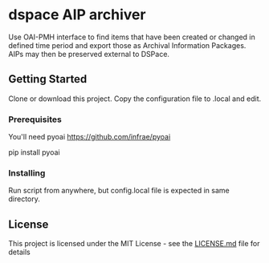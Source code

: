 # dspace AIP archiver

Use OAI-PMH interface to find items that have been created or changed in
defined time period and export those as Archival Information Packages.  AIPs 
may then be preserved external to DSPace.


## Getting Started

Clone or download this project.  Copy the configuration file to .local and edit.


### Prerequisites

You'll need pyoai https://github.com/infrae/pyoai

pip install pyoai


### Installing

Run script from anywhere, but config.local file is expected in same 
directory.


## License

This project is licensed under the MIT License - see the [LICENSE.md](LICENSE.md) file for details
